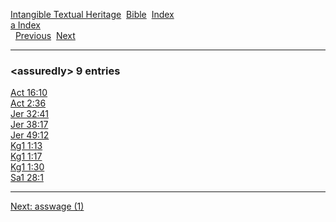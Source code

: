 [Intangible Textual Heritage](../../index)  [Bible](../index) 
[Index](index)   
[a Index](_a_)  
  [Previous](c00838)  [Next](c00840) 

------------------------------------------------------------------------

### &lt;assuredly&gt; 9 entries

[Act 16:10](../kjv/act016.htm#010)  
[Act 2:36](../kjv/act002.htm#036)  
[Jer 32:41](../kjv/jer032.htm#041)  
[Jer 38:17](../kjv/jer038.htm#017)  
[Jer 49:12](../kjv/jer049.htm#012)  
[Kg1 1:13](../kjv/kg1001.htm#013)  
[Kg1 1:17](../kjv/kg1001.htm#017)  
[Kg1 1:30](../kjv/kg1001.htm#030)  
[Sa1 28:1](../kjv/sa1028.htm#001)  

------------------------------------------------------------------------

[Next: asswage (1)](c00840)
